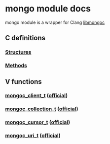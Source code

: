 # mongo module docs

mongo module is a wrapper for Clang [libmongoc](http://mongoc.org/libmongoc/current/api.html)

## C definitions
### [Structures](../c_structs.v)
### [Methods](../c_fn.v)

## V functions
### [mongoc_client_t](../mongo.v) ([official](http://mongoc.org/libmongoc/1.16.2/mongoc_client_t.html))
### [mongoc_collection_t](../collection.v) ([official](http://mongoc.org/libmongoc/1.16.2/mongoc_collection_t.html))
### [mongoc_cursor_t](../cursor.v) ([official](http://mongoc.org/libmongoc/1.16.2/mongoc_cursor_t.html))
### [mongoc_uri_t](../uri.v) ([official](http://mongoc.org/libmongoc/1.16.2/mongoc_uri_t.html))